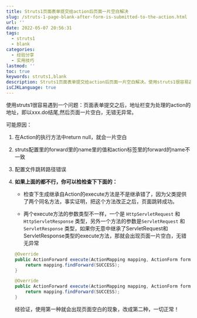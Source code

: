 ```yaml
---
title: Struts1页面表单提交给action后页面一片空白解决
slug: /struts-1-page-blank-after-form-is-submitted-to-the-action.html
url: ''
date: 2022-05-07 20:56:31
tags:
  - struts1
  - blank
categories:
  - 经验分享
  - 实用技巧
lastmod: ''
toc: true
keywords: struts1,blank
description: Struts1页面表单提交给action后页面一片空白解决。使用struts1很容易遇到一个问题：页面表单提交之后，地址栏变为处理的action的地址，即以xxx.do结尾。然后页面一片空白，无错无异常。
isCJKLanguage: true
---
```

使用struts1很容易遇到一个问题：页面表单提交之后，地址栏变为处理的action的地址，即以xxx.do结尾,然后页面一片空白，无错无异常。

可能原因：

1. 在Action的执行方法中return null，就会一片空白

2. struts配置里的forward里的name里的值和action标签里的forward的name不一致

3. 配置文件跳转路径错误

4. **如果上面的都不行，你可以检检查下下面的：**

   - 检查下生成继承自Action的execute方法是不是继承错了，因为父类提供了两个同名方法，事实证明，把这个方法改正之后，页面跳转成功。

   - 两个execute方法的参数类型不一样，一个是 `HttpServletRequest` 和 `HttpServletResponse` 类型，另外一个方法的参数是`ServletRequest` 和 `ServletResponse` 类型，如果你无意中继承了ServletRequest和ServletResponse类型的execute方法，那就会出现页面一片空白，无错无异常

   ```java
   @Override
   public ActionForward execute(ActionMapping mapping, ActionForm form, ServletRequest request, ServletResponse response) throws Exception {
       return mapping.findForward(SUCCESS);
   }
   ```

   ```java
   @Override
   public ActionForward execute(ActionMapping mapping, ActionForm form, HttpServletRequest request, HttpServletResponse response) throws Exception {
       return mapping.findForward(SUCCESS);
   }
   ```

    经验证，使用第一种就会出现页面空白的现象，改成第二种，一切正常！